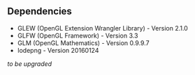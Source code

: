 ## Dependencies 
- GLEW (OpenGL Extension Wrangler Library) - Version 2.1.0
- GLFW (OpenGL Framework) - Version 3.3
- GLM (OpenGL Mathematics) - Version 0.9.9.7
- lodepng - Version 20160124

*to be upgraded*
